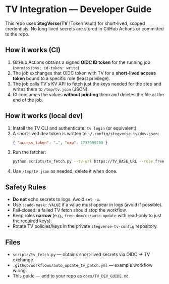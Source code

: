 # TV Integration — Developer Guide

This repo uses **StegVerse/TV** (Token Vault) for short‑lived, scoped credentials.
No long‑lived secrets are stored in GitHub Actions or committed to the repo.

## How it works (CI)
1. GitHub Actions obtains a signed **OIDC ID token** for the running job (`permissions: id-token: write`).
2. The job exchanges that OIDC token with TV for a **short‑lived access token** bound to a specific role (least privilege).
3. The job calls TV's KV API to fetch just the keys needed for the step and writes them to `/tmp/tv.json` (JSON).
4. CI consumes the values **without printing** them and deletes the file at the end of the job.

## How it works (local dev)
1. Install the TV CLI and authenticate: `tv login` (or equivalent).
2. A short‑lived dev token is written to `~/.config/stegverse-tv/dev.json`:
   ```json
   { "access_token": "…", "exp": 1735699200 }
   ```
3. Run the fetcher:
   ```bash
   python scripts/tv_fetch.py --tv-url https://TV_BASE_URL --role free-dom/dev/min --profile dev --keys secure_submission_url --out /tmp/tv.json
   ```
4. Use `/tmp/tv.json` as needed; delete it when done.

## Safety Rules
- **Do not** echo secrets to logs. Avoid `set -x`.
- Use `::add-mask::VALUE` if a value must appear in logs (avoid if possible).
- Fail‑closed: a failed TV fetch should stop the workflow.
- Keep roles **narrow** (e.g., `free-dom/ci/auto-update` with read‑only to just the required keys).
- Rotate TV policies/keys in the private `stegverse-tv-config` repository.

## Files
- `scripts/tv_fetch.py` — obtains short‑lived secrets via OIDC → TV exchange.
- `.github/workflows/auto_update_tv_patch.yml` — example workflow wiring.
- This guide — add to your repo as `docs/TV_DEV_GUIDE.md`.
